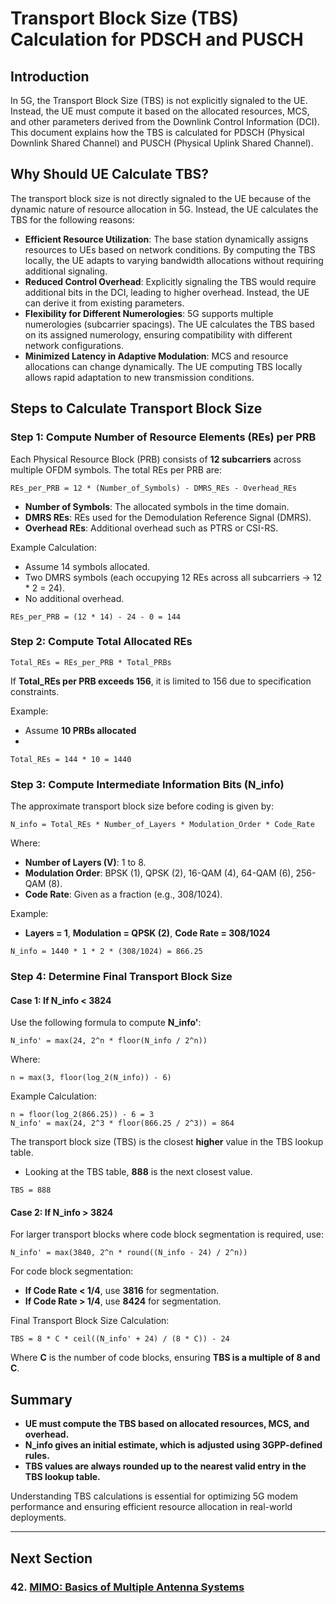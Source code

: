 # Transport Block Size (TBS) Calculation for PDSCH and PUSCH

## Introduction
In 5G, the Transport Block Size (TBS) is not explicitly signaled to the UE. Instead, the UE must compute it based on the allocated resources, MCS, and other parameters derived from the Downlink Control Information (DCI). This document explains how the TBS is calculated for PDSCH (Physical Downlink Shared Channel) and PUSCH (Physical Uplink Shared Channel).

## Why Should UE Calculate TBS?
The transport block size is not directly signaled to the UE because of the dynamic nature of resource allocation in 5G. Instead, the UE calculates the TBS for the following reasons:
- **Efficient Resource Utilization**: The base station dynamically assigns resources to UEs based on network conditions. By computing the TBS locally, the UE adapts to varying bandwidth allocations without requiring additional signaling.
- **Reduced Control Overhead**: Explicitly signaling the TBS would require additional bits in the DCI, leading to higher overhead. Instead, the UE can derive it from existing parameters.
- **Flexibility for Different Numerologies**: 5G supports multiple numerologies (subcarrier spacings). The UE calculates the TBS based on its assigned numerology, ensuring compatibility with different network configurations.
- **Minimized Latency in Adaptive Modulation**: MCS and resource allocations can change dynamically. The UE computing TBS locally allows rapid adaptation to new transmission conditions.

## Steps to Calculate Transport Block Size

### Step 1: Compute Number of Resource Elements (REs) per PRB
Each Physical Resource Block (PRB) consists of **12 subcarriers** across multiple OFDM symbols. The total REs per PRB are:

```
REs_per_PRB = 12 * (Number_of_Symbols) - DMRS_REs - Overhead_REs
```

- **Number of Symbols**: The allocated symbols in the time domain.
- **DMRS REs**: REs used for the Demodulation Reference Signal (DMRS).
- **Overhead REs**: Additional overhead such as PTRS or CSI-RS.

Example Calculation:
- Assume 14 symbols allocated.
- Two DMRS symbols (each occupying 12 REs across all subcarriers → 12 * 2 = 24).
- No additional overhead.

```
REs_per_PRB = (12 * 14) - 24 - 0 = 144
```

### Step 2: Compute Total Allocated REs
```
Total_REs = REs_per_PRB * Total_PRBs
```

If **Total_REs per PRB exceeds 156**, it is limited to 156 due to specification constraints.

Example:
- Assume **10 PRBs allocated**
-
```
Total_REs = 144 * 10 = 1440
```

### Step 3: Compute Intermediate Information Bits (N_info)

The approximate transport block size before coding is given by:

```
N_info = Total_REs * Number_of_Layers * Modulation_Order * Code_Rate
```

Where:
- **Number of Layers (V)**: 1 to 8.
- **Modulation Order**: BPSK (1), QPSK (2), 16-QAM (4), 64-QAM (6), 256-QAM (8).
- **Code Rate**: Given as a fraction (e.g., 308/1024).

Example:
- **Layers = 1**, **Modulation = QPSK (2)**, **Code Rate = 308/1024**
```
N_info = 1440 * 1 * 2 * (308/1024) = 866.25
```

### Step 4: Determine Final Transport Block Size
#### Case 1: If **N_info < 3824**
Use the following formula to compute **N_info'**:
```
N_info' = max(24, 2^n * floor(N_info / 2^n))
```
Where:
```
n = max(3, floor(log_2(N_info)) - 6)
```
Example Calculation:
```
n = floor(log_2(866.25)) - 6 = 3
N_info' = max(24, 2^3 * floor(866.25 / 2^3)) = 864
```
The transport block size (TBS) is the closest **higher** value in the TBS lookup table.
- Looking at the TBS table, **888** is the next closest value.
```
TBS = 888
```

#### Case 2: If **N_info > 3824**
For larger transport blocks where code block segmentation is required, use:
```
N_info' = max(3840, 2^n * round((N_info - 24) / 2^n))
```
For code block segmentation:
- **If Code Rate < 1/4**, use **3816** for segmentation.
- **If Code Rate > 1/4**, use **8424** for segmentation.

Final Transport Block Size Calculation:
```
TBS = 8 * C * ceil((N_info' + 24) / (8 * C)) - 24
```
Where **C** is the number of code blocks, ensuring **TBS is a multiple of 8 and C**.

## Summary
- **UE must compute the TBS based on allocated resources, MCS, and overhead.**
- **N_info gives an initial estimate, which is adjusted using 3GPP-defined rules.**
- **TBS values are always rounded up to the nearest valid entry in the TBS lookup table.**

Understanding TBS calculations is essential for optimizing 5G modem performance and ensuring efficient resource allocation in real-world deployments.


---
## Next Section
### 42. [MIMO: Basics of Multiple Antenna Systems](Basics_of_Multiple_Antenna_Systems.md)
